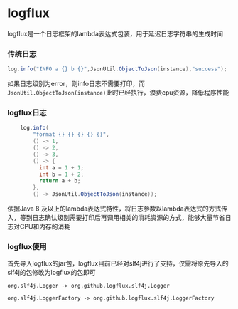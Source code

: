 # logflux

logflux是一个日志框架的lambda表达式包装，用于延迟日志字符串的生成时间

### 传统日志
```java
log.info("INFO a {} b {}",JsonUtil.ObjectToJson(instance),"success");
```
如果日志级别为error，则info日志不需要打印，而`JsonUtil.ObjectToJson(instance)`此时已经执行，浪费cpu资源，降低程序性能

### logflux日志
```java
    log.info(
        "format {} {} {} {} {}",
        () -> 1,
        () -> 2,
        () -> 3,
        () -> {
          int a = 1 + 1;
          int b = 1 + 2;
          return a + b;
        },
        () -> JsonUtil.ObjectToJson(instance));
```
依据Java 8 及以上的lambda表达式特性，将日志参数以lambda表达式的方式传入，等到日志确认级别需要打印后再调用相关的消耗资源的方式，能够大量节省日志对CPU和内存的消耗


### logflux使用

首先导入logflux的jar包，logflux目前已经对slf4j进行了支持，仅需将原先导入的slf4j的包修改为logflux的包即可

`org.slf4j.Logger -> org.github.logflux.slf4j.Logger`


`org.slf4j.LoggerFactory -> org.github.logflux.slf4j.LoggerFactory`

